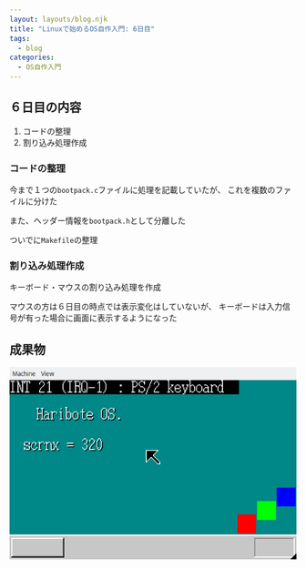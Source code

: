 ```yaml
---
layout: layouts/blog.njk
title: "Linuxで始めるOS自作入門: 6日目"
tags:
  - blog
categories:
  - OS自作入門
---
```


## ６日目の内容
1. コードの整理
1. 割り込み処理作成

### コードの整理
今まで１つの`bootpack.c`ファイルに処理を記載していたが、
これを複数のファイルに分けた

また、ヘッダー情報を`bootpack.h`として分離した

ついでに`Makefile`の整理

### 割り込み処理作成
キーボード・マウスの割り込み処理を作成

マウスの方は６日目の時点では表示変化はしていないが、
キーボードは入力信号が有った場合に画面に表示するようになった

## 成果物
![OSの画面](os-6day.png)
